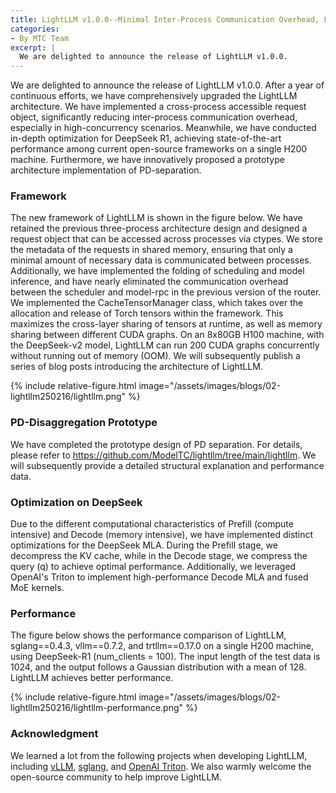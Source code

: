 ```yaml
---
title: LightLLM v1.0.0--Minimal Inter-Process Communication Overhead, Fastest DeepSeek-R1 Serving Performance on Single H200, and Prototype Support for PD-Disaggregation 
categories:
- By MTC Team
excerpt: |
  We are delighted to announce the release of LightLLM v1.0.0.
---
```


We are delighted to announce the release of LightLLM v1.0.0. After a year of continuous efforts, we have comprehensively upgraded the LightLLM architecture. We have implemented a cross-process accessible request object, significantly reducing inter-process communication overhead, especially in high-concurrency scenarios. Meanwhile, we have conducted in-depth optimization for DeepSeek R1, achieving state-of-the-art performance among current open-source frameworks on a single H200 machine. Furthermore, we have innovatively proposed a prototype architecture implementation of PD-separation.

### Framework

The new framework of LightLLM is shown in the figure below. We have retained the previous three-process architecture design and designed a request object that can be accessed across processes via ctypes. We store the metadata of the requests in shared memory, ensuring that only a minimal amount of necessary data is communicated between processes. Additionally, we have implemented the folding of scheduling and model inference, and have nearly eliminated the communication overhead between the scheduler and model-rpc in the previous version of the router. We implemented the CacheTensorManager class, which takes over the allocation and release of Torch tensors within the framework. This maximizes the cross-layer sharing of tensors at runtime, as well as memory sharing between different CUDA graphs. On an 8x80GB H100 machine, with the DeepSeek-v2 model, LightLLM can run 200 CUDA graphs concurrently without running out of memory (OOM). We will subsequently publish a series of blog posts introducing the architecture of LightLLM.

{% include relative-figure.html image="/assets/images/blogs/02-lightllm250216/lightllm.png" %}


### PD-Disaggregation Prototype

We have completed the prototype design of PD separation. For details, please refer to https://github.com/ModelTC/lightllm/tree/main/lightllm. We will subsequently provide a detailed structural explanation and performance data.


### Optimization on DeepSeek
Due to the different computational characteristics of Prefill (compute intensive) and Decode (memory intensive), we have implemented distinct optimizations for the DeepSeek MLA. During the Prefill stage, we decompress the KV cache, while in the Decode stage, we compress the query (q) to achieve optimal performance. Additionally, we leveraged OpenAI's Triton to implement high-performance Decode MLA and fused MoE kernels.


### Performance
The figure below shows the performance comparison of LightLLM, sglang==0.4.3, vllm==0.7.2, and trtllm==0.17.0 on a single H200 machine, using DeepSeek-R1 (num_clients = 100). The input length of the test data is 1024, and the output follows a Gaussian distribution with a mean of 128.  LightLLM achieves better performance.

{% include relative-figure.html image="/assets/images/blogs/02-lightllm250216/lightllm-performance.png" %}


### Acknowledgment
We learned a lot from the following projects when developing LightLLM, including [vLLM](https://github.com/vllm-project/vllm), [sglang](https://github.com/sgl-project/sglang), and [OpenAI Triton](https://github.com/openai/triton). We also warmly welcome the open-source community to help improve LightLLM.
